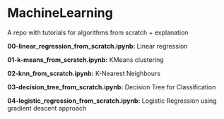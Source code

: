 # MachineLearning
A repo with tutorials for algorithms from scratch + explanation

**00-linear_regression_from_scratch.ipynb:** Linear regression

**01-k-means_from_scratch.ipynb:** KMeans clustering

**02-knn_from_scratch.ipynb:** K-Nearest Neighbours

**03-decision_tree_from_scratch.ipynb:** Decision Tree for Classification

**04-logistic_regression_from_scratch.ipynb:** Logistic Regression using gradient descent approach
